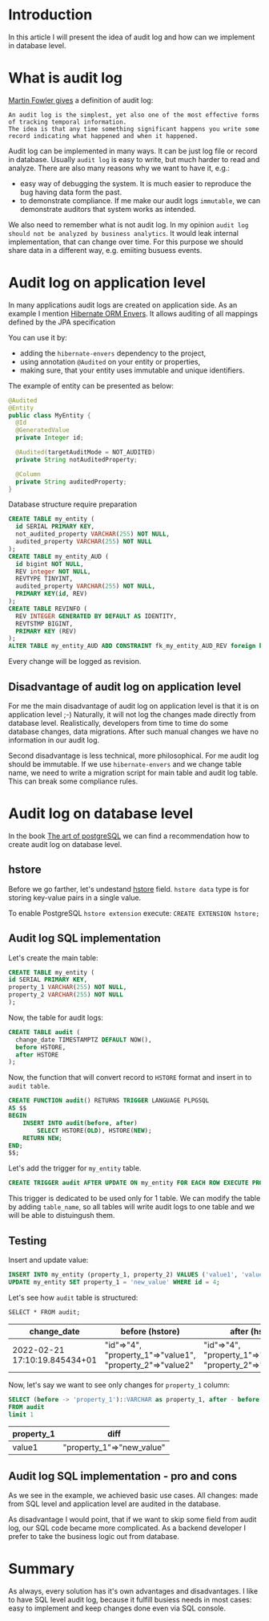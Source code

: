 
# Introduction
In this article I will present the idea of audit log and how can we implement in database level.

# What is audit log 
[Martin Fowler gives](https://martinfowler.com/eaaDev/AuditLog.html) a definition of audit log:
```
An audit log is the simplest, yet also one of the most effective forms of tracking temporal information. 
The idea is that any time something significant happens you write some record indicating what happened and when it happened.
```

Audit log can be implemented in many ways. It can be just log file or record in database. 
Usually `audit log` is easy to write, but much harder to read and analyze. 
There are also many reasons why we want to have it, e.g.:
* easy way of debugging the system. It is much easier to reproduce the bug having data form the past. 
* to demonstrate compliance. If me make our audit logs `immutable`, we can demonstrate auditors that system works as intended.

We also need to remember what is not audit log. In my opinion `audit log should not be analyzed by business analytics`.
It would leak internal implementation, that can change over time. For this purpose we should share data in a different way, e.g. emiiting busuess events. 

# Audit log on application level 
In many applications audit logs are created on application side. 
As an example I mention [Hibernate ORM Envers](https://hibernate.org/orm/envers/). 
It allows auditing of all mappings defined by the JPA specification

You can use it by: 
* adding the `hibernate-envers` dependency to the project, 
* using annotation `@Audited` on your entity or properties, 
* making sure, that your entity uses immutable and unique identifiers.

The example of entity can be presented as below:
```java
@Audited
@Entity
public class MyEntity {
  @Id
  @GeneratedValue
  private Integer id;

  @Audited(targetAuditMode = NOT_AUDITED)
  private String notAuditedProperty;

  @Column
  private String auditedProperty;
}
```

Database structure require preparation
```SQL
CREATE TABLE my_entity (
  id SERIAL PRIMARY KEY,
  not_audited_property VARCHAR(255) NOT NULL,
  audited_property VARCHAR(255) NOT NULL
);
CREATE TABLE my_entity_AUD (
  id bigint NOT NULL,
  REV integer NOT NULL,
  REVTYPE TINYINT,
  audited_property VARCHAR(255) NOT NULL,
  PRIMARY KEY(id, REV)
);
CREATE TABLE REVINFO (
  REV INTEGER GENERATED BY DEFAULT AS IDENTITY,
  REVTSTMP BIGINT,
  PRIMARY KEY (REV)
);
ALTER TABLE my_entity_AUD ADD CONSTRAINT fk_my_entity_AUD_REV foreign key (REV) references REVINFO;
```

Every change will be logged as revision. 

## Disadvantage of audit log on application level
For me the main disadvantage of audit log on application level is that it is on application level ;-)
Naturally, it will not log the changes made directly from database level. 
Realistically, developers from time to time do some database changes, data migrations. 
After such manual changes we have no information in our audit log. 

Second disadvantage is less technical, more philosophical. For me audit log should be immutable. 
If we use `hibernate-envers` and we change table name, we need to write a migration script for main table and audit log table. 
This can break some compliance rules. 

# Audit log on database level 
In the book [The art of postgreSQL](https://theartofpostgresql.com/) we can find a recommendation how to create audit log on database level. 

## hstore 
Before we go farther, let's undestand [hstore](https://www.postgresqltutorial.com/postgresql-hstore/) field.
`hstore data` type is for storing key-value pairs in a single value.

To enable PostgreSQL `hstore extension` execute: 
`CREATE EXTENSION hstore;`

## Audit log SQL implementation
Let's create the main table: 
```SQL
CREATE TABLE my_entity (
id SERIAL PRIMARY KEY,
property_1 VARCHAR(255) NOT NULL,
property_2 VARCHAR(255) NOT NULL
);
```
Now, the table for audit logs: 
```SQL
CREATE TABLE audit (
  change_date TIMESTAMPTZ DEFAULT NOW(),
  before HSTORE,
  after HSTORE
);
```
Now, the function that will convert record to `HSTORE` format and insert in to `audit table`.
```SQL
CREATE FUNCTION audit() RETURNS TRIGGER LANGUAGE PLPGSQL 
AS $$ 
BEGIN   
    INSERT INTO audit(before, after)
        SELECT HSTORE(OLD), HSTORE(NEW);
    RETURN NEW; 
END;
$$;
```
Let's add the trigger for `my_entity` table.
```SQL
CREATE TRIGGER audit AFTER UPDATE ON my_entity FOR EACH ROW EXECUTE PROCEDURE audit();
```

This trigger is dedicated to be used only for 1 table. We can modify the table by adding `table_name`, so all tables will write audit logs to one table and we will be able to distuingush them. 

## Testing
Insert and update value:
```SQL
INSERT INTO my_entity (property_1, property_2) VALUES ('value1', 'value2');
UPDATE my_entity SET property_1 = 'new_value' WHERE id = 4;
```
Let's see how `audit` table is structured: 
```
SELECT * FROM audit;
```
| change_date  |  before (hstore) | after (hstore) |
| ------------- | ------------- | ------------- |
| 2022-02-21 17:10:19.845434+01  | "id"=>"4", "property_1"=>"value1", "property_2"=>"value2"  | "id"=>"4", "property_1"=>"new_value", "property_2"=>"value2" |

Now, let's say we want to see only changes for `property_1` column: 
```SQL
SELECT (before -> 'property_1')::VARCHAR as property_1, after - before as diff
FROM audit
limit 1
```
| property_1  |  diff | 
| ------------- | ------------- | 
| value1  | "property_1"=>"new_value" |


## Audit log SQL implementation - pro and cons 
As we see in the example, we achieved basic use cases. All changes: made from SQL level and application level are audited in the database. 

As disadvantage I would point, that if we want to skip some field from audit log, our SQL code became more complicated. 
As a backend developer I prefer to take the business logic out from database.

# Summary 
As always, every solution has it's own advantages and disadvantages. 
I like to have SQL level audit log, because it fulfill busiess needs in most cases: easy to implement and keep changes done even via SQL console.